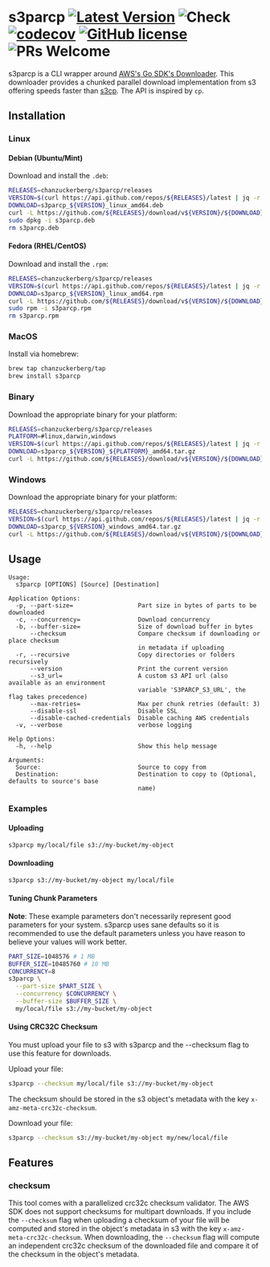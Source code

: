 # s3parcp [![Latest Version](https://img.shields.io/github/release/chanzuckerberg/s3parcp.svg?style=flat?maxAge=86400)](https://github.com/chanzuckerberg/s3parcp/releases) ![Check](https://github.com/chanzuckerberg/s3parcp/workflows/Check/badge.svg) [![codecov](https://codecov.io/gh/chanzuckerberg/s3parcp/branch/main/graph/badge.svg)](https://codecov.io/gh/chanzuckerberg/s3parcp) [![GitHub license](https://img.shields.io/badge/license-MIT-brightgreen.svg)](https://github.com/chanzuckerberg/idseq-web/blob/master/LICENSE) ![PRs Welcome](https://img.shields.io/badge/PRs-welcome-brightgreen.svg)

s3parcp is a CLI wrapper around [AWS's Go SDK's Downloader](https://docs.aws.amazon.com/sdk-for-go/api/service/s3/s3manager/#NewDownloader). This downloader provides a chunked parallel download implementation from s3 offering speeds faster than [s3cp](https://github.com/aboisvert/s3cp). The API is inspired by `cp`.

## Installation

### Linux

#### Debian (Ubuntu/Mint)

Download and install the `.deb`:

```bash
RELEASES=chanzuckerberg/s3parcp/releases
VERSION=$(curl https://api.github.com/repos/${RELEASES}/latest | jq -r .name | sed s/^v//)
DOWNLOAD=s3parcp_${VERSION}_linux_amd64.deb
curl -L https://github.com/${RELEASES}/download/v${VERSION}/${DOWNLOAD} -o s3parcp.deb
sudo dpkg -i s3parcp.deb
rm s3parcp.deb
```

#### Fedora (RHEL/CentOS)

Download and install the `.rpm`:

```bash
RELEASES=chanzuckerberg/s3parcp/releases
VERSION=$(curl https://api.github.com/repos/${RELEASES}/latest | jq -r .name | sed s/^v//)
DOWNLOAD=s3parcp_${VERSION}_linux_amd64.rpm
curl -L https://github.com/${RELEASES}/download/v${VERSION}/${DOWNLOAD} -o s3parcp.rpm
sudo rpm -i s3parcp.rpm
rm s3parcp.rpm
```

### MacOS

Install via homebrew:

```bash
brew tap chanzuckerberg/tap
brew install s3parcp
```

### Binary

Download the appropriate binary for your platform:

```bash
RELEASES=chanzuckerberg/s3parcp/releases
PLATFORM=#linux,darwin,windows
VERSION=$(curl https://api.github.com/repos/${RELEASES}/latest | jq -r .name | sed s/^v//)
DOWNLOAD=s3parcp_${VERSION}_${PLATFORM}_amd64.tar.gz
curl -L https://github.com/${RELEASES}/download/v${VERSION}/${DOWNLOAD} | tar zx
```

### Windows

Download the appropriate binary for your platform:

```bash
RELEASES=chanzuckerberg/s3parcp/releases
VERSION=$(curl https://api.github.com/repos/${RELEASES}/latest | jq -r .name | sed s/^v//)
DOWNLOAD=s3parcp_${VERSION}_windows_amd64.tar.gz
curl -L https://github.com/${RELEASES}/download/v${VERSION}/${DOWNLOAD} | tar zx
```

## Usage

```plain
Usage:
  s3parcp [OPTIONS] [Source] [Destination]

Application Options:
  -p, --part-size=                  Part size in bytes of parts to be downloaded
  -c, --concurrency=                Download concurrency
  -b, --buffer-size=                Size of download buffer in bytes
      --checksum                    Compare checksum if downloading or place checksum
                                    in metadata if uploading
  -r, --recursive                   Copy directories or folders recursively
      --version                     Print the current version
      --s3_url=                     A custom s3 API url (also available as an environment
                                    variable 'S3PARCP_S3_URL', the flag takes precedence)
      --max-retries=                Max per chunk retries (default: 3)
      --disable-ssl                 Disable SSL
      --disable-cached-credentials  Disable caching AWS credentials
  -v, --verbose                     verbose logging

Help Options:
  -h, --help                        Show this help message

Arguments:
  Source:                           Source to copy from
  Destination:                      Destination to copy to (Optional, defaults to source's base
                                    name)
```

### Examples

#### Uploading

```bash
s3parcp my/local/file s3://my-bucket/my-object
```

#### Downloading

```bash
s3parcp s3://my-bucket/my-object my/local/file
```

#### Tuning Chunk Parameters

**Note**: These example parameters don't necessarily represent good parameters for your system. s3parcp uses sane defaults so it is recommended to use the default parameters unless you have reason to believe your values will work better.

```bash
PART_SIZE=1048576 # 1 MB
BUFFER_SIZE=10485760 # 10 MB
CONCURRENCY=8
s3parcp \
  --part-size $PART_SIZE \
  --concurrency $CONCURRENCY \
  --buffer-size $BUFFER_SIZE \
  my/local/file s3://my-bucket/my-object
```

#### Using CRC32C Checksum

You must upload your file to s3 with s3parcp and the --checksum flag to use this feature for downloads.

Upload your file:

```bash
s3parcp --checksum my/local/file s3://my-bucket/my-object
```

The checksum should be stored in the s3 object's metadata with the key `x-amz-meta-crc32c-checksum`.

Download your file:

```bash
s3parcp --checksum s3://my-bucket/my-object my/new/local/file
```

## Features

### checksum

This tool comes with a parallelized crc32c checksum validator. The AWS SDK does not support checksums for multipart downloads. If you include the `--checksum` flag when uploading a checksum of your file will be computed and stored in the object's metadata in s3 with the key `x-amz-meta-crc32c-checksum`. When downloading, the `--checksum` flag will compute an independent crc32c checksum of the downloaded file and compare it of the checksum in the object's metadata.
